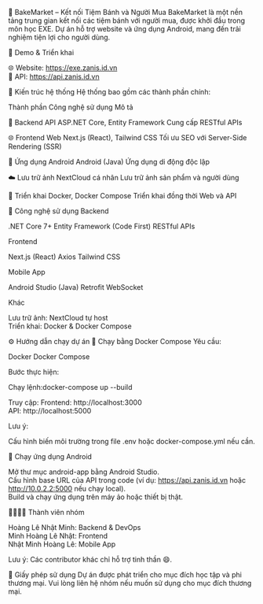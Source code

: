 🍰 BakeMarket – Kết nối Tiệm Bánh và Người Mua
BakeMarket là một nền tảng trung gian kết nối các tiệm bánh với người mua, được khởi đầu trong môn học EXE. Dự án hỗ trợ website và ứng dụng Android, mang đến trải nghiệm tiện lợi cho người dùng.

🚀 Demo & Triển khai

🌐 Website: https://exe.zanis.id.vn  
🔌 API: https://api.zanis.id.vn


🧱 Kiến trúc hệ thống
Hệ thống bao gồm các thành phần chính:



Thành phần
Công nghệ sử dụng
Mô tả



🎯 Backend API
ASP.NET Core, Entity Framework
Cung cấp RESTful APIs


🌐 Frontend Web
Next.js (React), Tailwind CSS
Tối ưu SEO với Server-Side Rendering (SSR)


📱 Ứng dụng Android
Android (Java)
Ứng dụng di động độc lập


☁️ Lưu trữ ảnh
NextCloud cá nhân
Lưu trữ ảnh sản phẩm và người dùng


🐳 Triển khai
Docker, Docker Compose
Triển khai đồng thời Web và API



🧩 Công nghệ sử dụng
Backend

.NET Core 7+
Entity Framework (Code First)
RESTful APIs

Frontend

Next.js (React)
Axios
Tailwind CSS

Mobile App

Android Studio (Java)
Retrofit
WebSocket

Khác

Lưu trữ ảnh: NextCloud tự host  
Triển khai: Docker & Docker Compose


⚙️ Hướng dẫn chạy dự án
🐳 Chạy bằng Docker Compose
Yêu cầu:

Docker
Docker Compose

Bước thực hiện:

Chạy lệnh:docker-compose up --build


Truy cập:
Frontend: http://localhost:3000  
API: http://localhost:5000



Lưu ý:  

Cấu hình biến môi trường trong file .env hoặc docker-compose.yml nếu cần.

📱 Chạy ứng dụng Android

Mở thư mục android-app bằng Android Studio.  
Cấu hình base URL của API trong code (ví dụ: https://api.zanis.id.vn hoặc http://10.0.2.2:5000 nếu chạy local).  
Build và chạy ứng dụng trên máy ảo hoặc thiết bị thật.


👨‍👩‍👧‍👦 Thành viên nhóm

Hoàng Lê Nhật Minh: Backend & DevOps  
Minh Hoàng Lê Nhật: Frontend  
Nhật Minh Hoàng Lê: Mobile App

Lưu ý: Các contributor khác chỉ hỗ trợ tinh thần 😄.

📜 Giấy phép sử dụng
Dự án được phát triển cho mục đích học tập và phi thương mại. Vui lòng liên hệ nhóm nếu muốn sử dụng cho mục đích thương mại.
